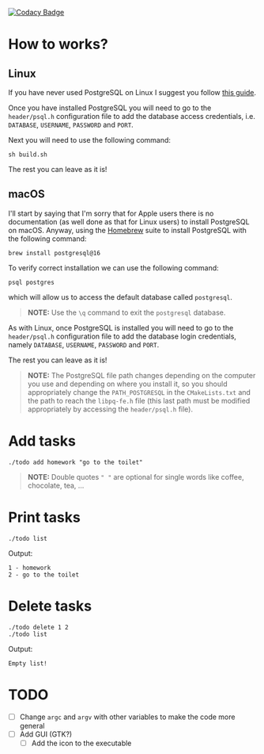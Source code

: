 [![Codacy Badge](https://app.codacy.com/project/badge/Grade/b48b5e6f59c2480ca44b13dc35da8f1e)](https://www.codacy.com/gh/AntonioBerna/todo-app/dashboard?utm_source=github.com&amp;utm_medium=referral&amp;utm_content=AntonioBerna/todo-app&amp;utm_campaign=Badge_Grade)

# How to works?

## Linux
If you have never used PostgreSQL on Linux I suggest you follow [this guide](https://wiki.archlinux.org/title/PostgreSQL).

Once you have installed PostgreSQL you will need to go to the `header/psql.h` configuration file to add the database access credentials, i.e. `DATABASE`, `USERNAME`, `PASSWORD` and `PORT`.

Next you will need to use the following command:

```
sh build.sh
```

The rest you can leave as it is!

## macOS
I'll start by saying that I'm sorry that for Apple users there is no documentation (as well done as that for Linux users) to install PostgreSQL on macOS.
Anyway, using the [Homebrew](https://brew.sh/) suite to install PostgreSQL with the following command:

```
brew install postgresql@16
```

To verify correct installation we can use the following command:

```
psql postgres
```

which will allow us to access the default database called `postgresql`.

> **NOTE:** Use the `\q` command to exit the `postgresql` database.

As with Linux, once PostgreSQL is installed you will need to go to the `header/psql.h` configuration file to add the database login credentials, namely `DATABASE`, `USERNAME`, `PASSWORD` and `PORT`.

The rest you can leave as it is!

> **NOTE:** The PostgreSQL file path changes depending on the computer you use and depending on where you install it, so you should appropriately change the `PATH_POSTGRESQL` in the `CMakeLists.txt` and the path to reach the `libpq-fe.h` file (this last path must be modified appropriately by accessing the `header/psql.h` file).

# Add tasks

```
./todo add homework "go to the toilet"
```

> **NOTE:** Double quotes `" "` are optional for single words like coffee, chocolate, tea, ...

# Print tasks

```
./todo list
```

Output:

```
1 - homework
2 - go to the toilet
```

# Delete tasks

```
./todo delete 1 2
./todo list
```

Output:

```
Empty list!
```

# TODO

- [ ] Change `argc` and `argv` with other variables to make the code more general
- [ ] Add GUI (GTK?)
  - [ ] Add the icon to the executable
